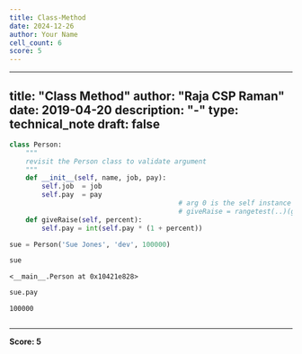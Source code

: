 ```yaml
---
title: Class-Method
date: 2024-12-26
author: Your Name
cell_count: 6
score: 5
---
```


---
title: "Class Method"
author: "Raja CSP Raman"
date: 2019-04-20
description: "-"
type: technical_note
draft: false
---

```python
class Person:  
    """
    revisit the Person class to validate argument
    """
    def __init__(self, name, job, pay):
        self.job  = job
        self.pay  = pay
                                          # arg 0 is the self instance here
                                          # giveRaise = rangetest(..)(giveRaise)
    def giveRaise(self, percent):
        self.pay = int(self.pay * (1 + percent))
```


```python
sue = Person('Sue Jones', 'dev', 100000)
```


```python
sue
```




    <__main__.Person at 0x10421e828>




```python
sue.pay
```




    100000




```python

```


---
**Score: 5**